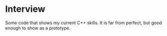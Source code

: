 Interview
=========

Some code that shows my current C++ skills. It is far from perfect, but good enough to show as a prototype. 
